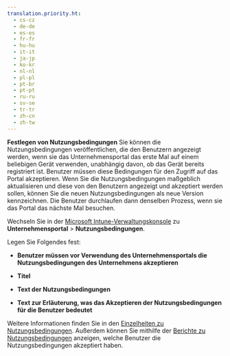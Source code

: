 ```yaml
---
translation.priority.ht: 
  - cs-cz
  - de-de
  - es-es
  - fr-fr
  - hu-hu
  - it-it
  - ja-jp
  - ko-kr
  - nl-nl
  - pl-pl
  - pt-br
  - pt-pt
  - ru-ru
  - sv-se
  - tr-tr
  - zh-cn
  - zh-tw
---
```

**Festlegen von Nutzungsbedingungen**
Sie können die Nutzungsbedingungen veröffentlichen, die den Benutzern angezeigt werden, wenn sie das Unternehmensportal das erste Mal auf einem beliebigen Gerät verwenden, unabhängig davon, ob das Gerät bereits registriert ist. Benutzer müssen diese Bedingungen für den Zugriff auf das Portal akzeptieren. Wenn Sie die Nutzungsbedingungen maßgeblich aktualisieren und diese von den Benutzern angezeigt und akzeptiert werden sollen, können Sie die neuen Nutzungsbedingungen als neue Version kennzeichnen. Die Benutzer durchlaufen dann denselben Prozess, wenn sie das Portal das nächste Mal besuchen.

Wechseln Sie in der [Microsoft Intune-Verwaltungskonsole](http://manage.microsoft.com) zu **Unternehmensportal** &gt; **Nutzungsbedingungen**.

Legen Sie Folgendes fest:

-   **Benutzer müssen vor Verwendung des Unternehmensportals die Nutzungsbedingungen des Unternehmens akzeptieren**

-   **Titel**

-   **Text der Nutzungsbedingungen**

-   **Text zur Erläuterung, was das Akzeptieren der Nutzungsbedingungen für die Benutzer bedeutet**

Weitere Informationen finden Sie in den [Einzelheiten zu Nutzungsbedingungen](https://technet.microsoft.com/library/mt405893.aspx).  Außerdem können Sie mithilfe der [Berichte zu Nutzungsbedingungen](https://technet.microsoft.com/library/dn646977.aspx) anzeigen, welche Benutzer die Nutzungsbedingungen akzeptiert haben.

